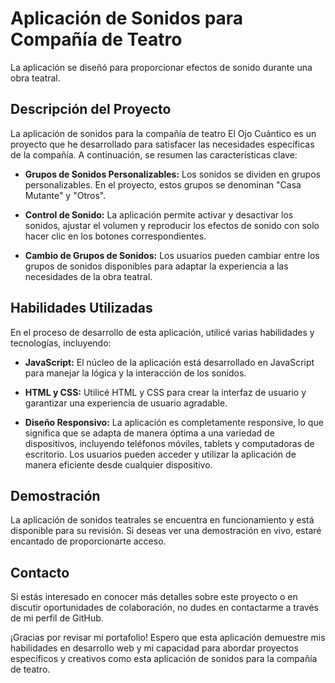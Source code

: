 # Aplicación de Sonidos para Compañía de Teatro

La aplicación se diseñó para proporcionar efectos de sonido durante una obra teatral.

## Descripción del Proyecto

La aplicación de sonidos para la compañía de teatro El Ojo Cuántico es un proyecto que he desarrollado para satisfacer las necesidades específicas de la compañía. A continuación, se resumen las características clave:

- **Grupos de Sonidos Personalizables:** Los sonidos se dividen en grupos personalizables. En el proyecto, estos grupos se denominan "Casa Mutante" y "Otros".

- **Control de Sonido:** La aplicación permite activar y desactivar los sonidos, ajustar el volumen y reproducir los efectos de sonido con solo hacer clic en los botones correspondientes.

- **Cambio de Grupos de Sonidos:** Los usuarios pueden cambiar entre los grupos de sonidos disponibles para adaptar la experiencia a las necesidades de la obra teatral.


## Habilidades Utilizadas
En el proceso de desarrollo de esta aplicación, utilicé varias habilidades y tecnologías, incluyendo:

- **JavaScript:** El núcleo de la aplicación está desarrollado en JavaScript para manejar la lógica y la interacción de los sonidos.

- **HTML y CSS:** Utilicé HTML y CSS para crear la interfaz de usuario y garantizar una experiencia de usuario agradable.

- **Diseño Responsivo:** La aplicación es completamente responsive, lo que significa que se adapta de manera óptima a una variedad de dispositivos, incluyendo teléfonos móviles, tablets y computadoras de escritorio. Los usuarios pueden acceder y utilizar la aplicación de manera eficiente desde cualquier dispositivo.


## Demostración
La aplicación de sonidos teatrales se encuentra en funcionamiento y está disponible para su revisión. Si deseas ver una demostración en vivo, estaré encantado de proporcionarte acceso.


## Contacto
Si estás interesado en conocer más detalles sobre este proyecto o en discutir oportunidades de colaboración, no dudes en contactarme a través de mi perfil de GitHub.

¡Gracias por revisar mi portafolio! Espero que esta aplicación demuestre mis habilidades en desarrollo web y mi capacidad para abordar proyectos específicos y creativos como esta aplicación de sonidos para la compañía de teatro.
